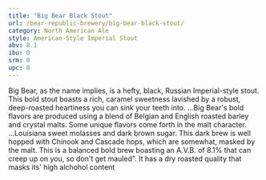 ```yaml
---
title: "Big Bear Black Stout"
url: /bear-republic-brewery/big-bear-black-stout/
category: North American Ale
style: American-Style Imperial Stout
abv: 8.1
ibu: 0
srm: 0
upc: 0
---
```

Big Bear, as the name implies, is a hefty, black, Russian Imperial-style stout. This bold stout boasts a rich, caramel sweetness lavished by a robust, deep-roasted heartiness you can sink your teeth into. ...Big Bear's bold flavors are produced using a blend of Belgian and English roasted barley and crystal malts. Some unique flavors come forth in the malt character. ...Louisiana sweet molasses and dark brown sugar. This dark brew is well hopped with Chinook and Cascade hops, which are somewhat, masked by the malt. This is a balanced bold brew boasting an A.V.B. of 8.1% that can creep up on you, so don't get mauled". It has a dry roasted quality that masks its' high alchohol content

